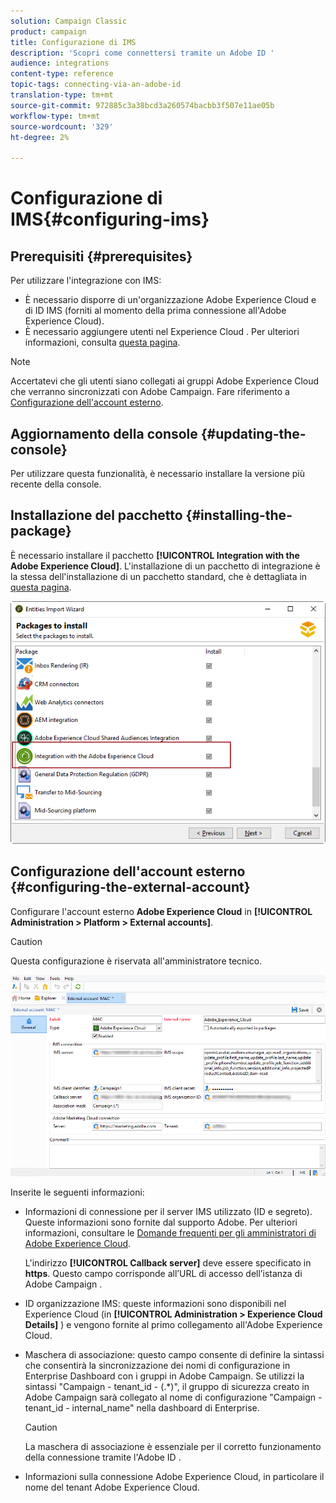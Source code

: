 ```yaml
---
solution: Campaign Classic
product: campaign
title: Configurazione di IMS
description: 'Scopri come connettersi tramite un Adobe ID '
audience: integrations
content-type: reference
topic-tags: connecting-via-an-adobe-id
translation-type: tm+mt
source-git-commit: 972885c3a38bcd3a260574bacbb3f507e11ae05b
workflow-type: tm+mt
source-wordcount: '329'
ht-degree: 2%

---
```



# Configurazione di IMS{#configuring-ims}

## Prerequisiti {#prerequisites}

Per utilizzare l&#39;integrazione con IMS:

* È necessario disporre di un&#39;organizzazione Adobe Experience Cloud e di ID IMS (forniti al momento della prima connessione all&#39;Adobe Experience Cloud).
* È necessario aggiungere utenti nel Experience Cloud . Per ulteriori informazioni, consulta [questa pagina](https://docs.adobe.com/content/help/en/core-services/interface/manage-users-and-products/admin-getting-started.html).

>[!NOTE]
>
>Accertatevi che gli utenti siano collegati ai gruppi Adobe Experience Cloud che verranno sincronizzati con  Adobe Campaign. Fare riferimento a [Configurazione dell&#39;account esterno](#configuring-the-external-account).

## Aggiornamento della console {#updating-the-console}

Per utilizzare questa funzionalità, è necessario installare la versione più recente della console.

## Installazione del pacchetto {#installing-the-package}

È necessario installare il pacchetto **[!UICONTROL Integration with the Adobe Experience Cloud]**. L&#39;installazione di un pacchetto di integrazione è la stessa dell&#39;installazione di un pacchetto standard, che è dettagliata in [questa pagina](../../installation/using/installing-campaign-standard-packages.md).

![](assets/ims_6.png)

## Configurazione dell&#39;account esterno {#configuring-the-external-account}

Configurare l&#39;account esterno **Adobe Experience Cloud** in **[!UICONTROL Administration > Platform > External accounts]**.

>[!CAUTION]
>
>Questa configurazione è riservata all&#39;amministratore tecnico.

![](assets/ims_5.png)

Inserite le seguenti informazioni:

* Informazioni di connessione per il server IMS utilizzato (ID e segreto). Queste informazioni sono fornite dal supporto  Adobe. Per ulteriori informazioni, consultare le [Domande frequenti per gli amministratori di Adobe Experience Cloud](https://docs.adobe.com/content/help/en/core-services/interface/manage-users-and-products/faq.html).

   L&#39;indirizzo **[!UICONTROL Callback server]** deve essere specificato in **https**. Questo campo corrisponde all’URL di accesso dell’istanza di Adobe Campaign .

* ID organizzazione IMS: queste informazioni sono disponibili nel Experience Cloud  (in **[!UICONTROL Administration > Experience Cloud Details]** ) e vengono fornite al primo collegamento all&#39;Adobe Experience Cloud.
* Maschera di associazione: questo campo consente di definire la sintassi che consentirà la sincronizzazione dei nomi di configurazione in Enterprise Dashboard con i gruppi in  Adobe Campaign. Se utilizzi la sintassi &quot;Campaign - tenant_id - (.*)&quot;, il gruppo di sicurezza creato in  Adobe Campaign sarà collegato al nome di configurazione &quot;Campaign - tenant_id - internal_name&quot; nella dashboard di Enterprise.

   >[!CAUTION]
   >
   >La maschera di associazione è essenziale per il corretto funzionamento della connessione tramite l&#39;Adobe ID .

* Informazioni sulla connessione Adobe Experience Cloud, in particolare il nome del tenant Adobe Experience Cloud.

